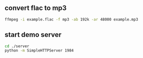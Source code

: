 ## convert flac to mp3

```sh
ffmpeg -i example.flac -f mp3 -ab 192k -ar 48000 example.mp3
```

## start demo server

```sh
cd ./server
python -m SimpleHTTPServer 1984
```
